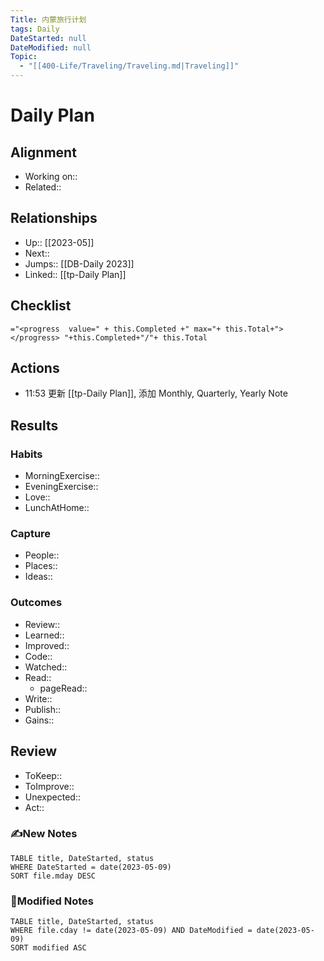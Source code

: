 ```yaml
---
Title: 内蒙旅行计划
tags: Daily
DateStarted: null
DateModified: null
Topic:
  - "[[400-Life/Traveling/Traveling.md|Traveling]]"
---
```

# Daily Plan
## Alignment

- Working on::
- Related::
## Relationships
- Up:: [[2023-05]]
- Next::
- Jumps:: [[DB-Daily 2023]]
- Linked:: [[tp-Daily Plan]]
## Checklist
`="<progress  value=" + this.Completed +" max="+ this.Total+"></progress> "+this.Completed+"/"+ this.Total`
## Actions
- 11:53 更新 [[tp-Daily Plan]], 添加 Monthly, Quarterly, Yearly Note 
## Results 
### Habits
- MorningExercise:: 
- EveningExercise::
- Love::
- LunchAtHome:: 
### Capture
- People:: 
- Places::
- Ideas:: 
### Outcomes
- Review::  
- Learned::
- Improved:: 
- Code::
- Watched::
- Read:: 
	- pageRead::
- Write::
- Publish::
- Gains::
## Review
- ToKeep::  
- ToImprove::  
- Unexpected::  
- Act::
### ✍️New Notes

```dataview
TABLE title, DateStarted, status
WHERE DateStarted = date(2023-05-09)
SORT file.mday DESC
```

### 📝Modified Notes

```dataview
TABLE title, DateStarted, status
WHERE file.cday != date(2023-05-09) AND DateModified = date(2023-05-09)
SORT modified ASC
```
